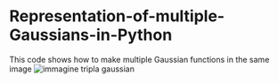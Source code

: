 # Representation-of-multiple-Gaussians-in-Python
This code shows how to make multiple Gaussian functions in the same image
![immagine tripla gaussian](https://user-images.githubusercontent.com/101321796/219304718-0afa9357-6a86-4b25-9520-310183f60fd4.png)


